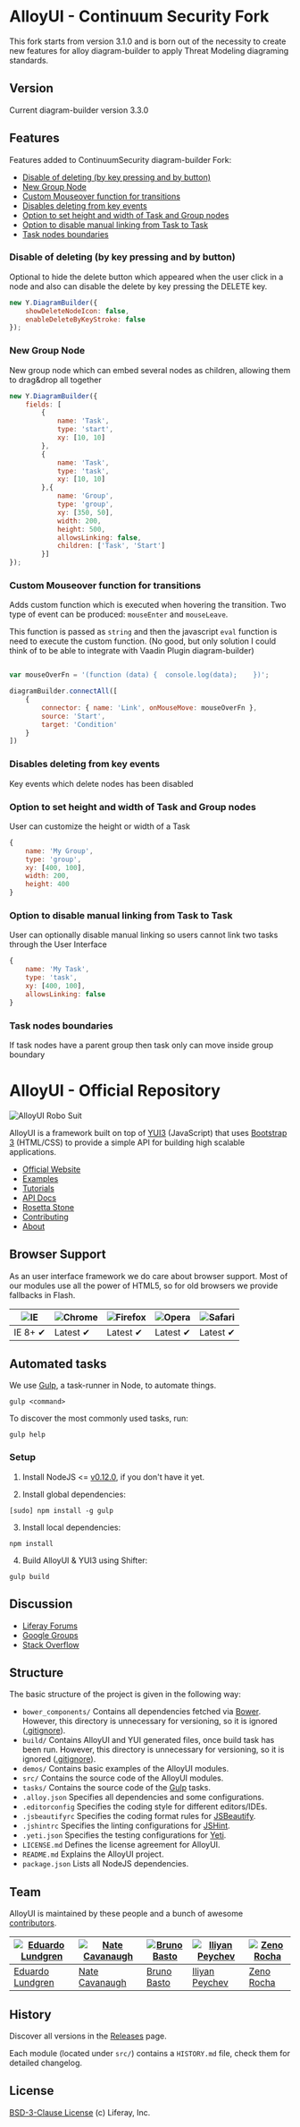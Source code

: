 # AlloyUI - Continuum Security Fork
This fork starts from version 3.1.0 and is born out of the necessity to create new features for alloy diagram-builder to apply Threat Modeling diagraming standards.

## Version 
Current diagram-builder version 3.3.0

## Features
Features added to ContinuumSecurity diagram-builder Fork:

- [Disable of deleting (by key pressing and by button)](#disable-of-deleting-by-key-pressing-and-by-button)
- [New Group Node](#new-group-node)
- [Custom Mouseover function for transitions](#custom-mouseover-function-for-transitions)
- [Disables deleting from key events](#disables-deleting-from-key-events)
- [Option to set height and width of Task and Group nodes](#option-to-set-height-and-width-of-task-and-group-nodes)
- [Option to disable manual linking from Task to Task](#option-to-disable-manual-linking-from-task-to-task)
- [Task nodes boundaries](#task-nodes-boundaries)

### Disable of deleting (by key pressing and by button)
Optional to hide the delete button which appeared when the user click in a node and also can disable
the delete by key pressing the DELETE key.
````javascript
new Y.DiagramBuilder({
    showDeleteNodeIcon: false,
    enableDeleteByKeyStroke: false
});
````

### New Group Node
New group node which can embed several nodes as children, allowing them to drag&drop all together

```javascript
new Y.DiagramBuilder({
    fields: [
        {
            name: 'Task',
            type: 'start',
            xy: [10, 10]
        },
        {
            name: 'Task',
            type: 'task',
            xy: [10, 10]
        },{
            name: 'Group',
            type: 'group',
            xy: [350, 50],
            width: 200,
            height: 500,
            allowsLinking: false,
            children: ['Task', 'Start']
        }]
});
```

### Custom Mouseover function for transitions
Adds custom function which is executed when hovering the transition. Two type of event can be produced: `mouseEnter` 
and `mouseLeave`.

This function is passed as `string` and then the javascript `eval` function is need to execute the custom function. 
(No good, but only solution I could think of to be able to integrate with Vaadin Plugin diagram-builder)

```javascript

var mouseOverFn = '(function (data) {  console.log(data);    })';

diagramBuilder.connectAll([
    {
        connector: { name: 'Link', onMouseMove: mouseOverFn },
        source: 'Start',
        target: 'Condition'
    }
])

```

### Disables deleting from key events
Key events which delete nodes has been disabled

### Option to set height and width of Task and Group nodes
User can customize the height or width of a Task

```javascript
{
    name: 'My Group',
    type: 'group',
    xy: [400, 100],
    width: 200,
    height: 400
}
```

### Option to disable manual linking from Task to Task
User can optionally disable manual linking so users cannot link two tasks through the User Interface
```javascript
{
    name: 'My Task',
    type: 'task',
    xy: [400, 100],
    allowsLinking: false
}
```

### Task nodes boundaries 
If task nodes have a parent group then task only can move inside group boundary

# AlloyUI - Official Repository

![AlloyUI Robo Suit](https://cloud.githubusercontent.com/assets/398893/3529038/980b55ca-0795-11e4-9ffe-2a41953f1df8.jpg)

AlloyUI is a framework built on top of [YUI3](http://yuilibrary.com) (JavaScript) that uses [Bootstrap 3](http://getbootstrap.com/) (HTML/CSS) to provide a simple API for building high scalable applications.

* [Official Website](http://alloyui.com/)
* [Examples](http://alloyui.com/examples/)
* [Tutorials](http://alloyui.com/tutorials/)
* [API Docs](http://alloyui.com/api/)
* [Rosetta Stone](http://alloyui.com/rosetta-stone/)
* [Contributing](http://alloyui.com/contributing/)
* [About](http://alloyui.com/about/)

## Browser Support

As an user interface framework we do care about browser support. Most of our modules use all the power of HTML5, so for old browsers we provide fallbacks in Flash.

![IE](https://cloud.githubusercontent.com/assets/398893/3528325/20373e76-078e-11e4-8e3a-1cb86cf506f0.png "Internet Explorer") | ![Chrome](https://cloud.githubusercontent.com/assets/398893/3528328/23bc7bc4-078e-11e4-8752-ba2809bf5cce.png "Google Chrome") | ![Firefox](https://cloud.githubusercontent.com/assets/398893/3528329/26283ab0-078e-11e4-84d4-db2cf1009953.png "Mozilla Firefox") | ![Opera](https://cloud.githubusercontent.com/assets/398893/3528330/27ec9fa8-078e-11e4-95cb-709fd11dac16.png "Opera") | ![Safari](https://cloud.githubusercontent.com/assets/398893/3528331/29df8618-078e-11e4-8e3e-ed8ac738693f.png "Safari")
--- | --- | --- | --- | --- |
IE 8+ ✔ | Latest ✔ | Latest ✔ | Latest ✔ | Latest ✔ |

## Automated tasks

We use [Gulp](http://gulpjs.com/), a task-runner in Node, to automate things.

```
gulp <command>
```

To discover the most commonly used tasks, run:

```
gulp help
```

### Setup

1. Install NodeJS <= [v0.12.0](http://nodejs.org/dist/v0.12.0/), if you don't have it yet.

2. Install global dependencies:

```
[sudo] npm install -g gulp
```

3. Install local dependencies:

```
npm install
```

4. Build AlloyUI & YUI3 using Shifter:

```
gulp build
```

## Discussion

* [Liferay Forums](http://www.liferay.com/community/forums/-/message_boards/category/8409523)
* [Google Groups](https://groups.google.com/forum/?fromgroups#!forum/alloyui)
* [Stack Overflow](http://stackoverflow.com/questions/tagged/alloy-ui)

## Structure

The basic structure of the project is given in the following way:

* `bower_components/` Contains all dependencies fetched via [Bower](http://bower.io/). However, this directory is unnecessary for versioning, so it is ignored ([.gitignore](https://github.com/liferay/alloy-ui/blob/master/.gitignore)).
* `build/` Contains AlloyUI and YUI generated files, once build task has been run. However, this directory is unnecessary for versioning, so it is ignored ([.gitignore](https://github.com/liferay/alloy-ui/blob/master/.gitignore)).
* `demos/` Contains basic examples of the AlloyUI modules.
* `src/` Contains the source code of the AlloyUI modules.
* `tasks/` Contains the source code of the [Gulp](http://gulpjs.com/) tasks.
* `.alloy.json` Specifies all dependencies and some configurations.
* `.editorconfig` Specifies the coding style for different editors/IDEs.
* `.jsbeautifyrc` Specifies the coding format rules for [JSBeautify](http://jsbeautifier.org/).
* `.jshintrc` Specifies the linting configurations for [JSHint](http://www.jshint.com/).
* `.yeti.json` Specifies the testing configurations for [Yeti](http://yeti.cx/).
* `LICENSE.md` Defines the license agreement for AlloyUI.
* `README.md` Explains the AlloyUI project.
* `package.json` Lists all NodeJS dependencies.

## Team

AlloyUI is maintained by these people and a bunch of awesome [contributors](https://github.com/liferay/alloy-ui/graphs/contributors).

[![Eduardo Lundgren](http://gravatar.com/avatar/42327de520e674a6d1686845b30778d0?s=70)](https://github.com/eduardolundgren) | [![Nate Cavanaugh](http://gravatar.com/avatar/3f754d8a639c608d338b580b446c59d6?s=70)](https://github.com/natecavanaugh) | [![Bruno Basto](http://gravatar.com/avatar/4d7367e850216a8e6f9be296c74f0d68?s=70)](https://github.com/brunobasto) | [![Iliyan Peychev](http://gravatar.com/avatar/c2a0cb9ed0d19196b7fe061055c18838?s=70)](https://github.com/ipeychev) | [![Zeno Rocha](http://gravatar.com/avatar/e190023b66e2b8aa73a842b106920c93?s=70)](https://github.com/zenorocha)
--- | --- | --- | --- | ---
[Eduardo Lundgren](https://github.com/eduardolundgren) | [Nate Cavanaugh](https://github.com/natecavanaugh) | [Bruno Basto](https://github.com/brunobasto) | [Iliyan Peychev](https://github.com/ipeychev) | [Zeno Rocha](https://github.com/zenorocha)

## History

Discover all versions in the [Releases](https://github.com/liferay/alloy-ui/releases) page.

Each module (located under `src/`) contains a `HISTORY.md` file, check them for detailed changelog.

## License

[BSD-3-Clause License](https://github.com/liferay/alloy-ui/blob/master/LICENSE.md) (c) Liferay, Inc.

